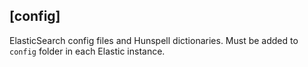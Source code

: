 ## [config]

ElasticSearch config files and Hunspell dictionaries.
Must be added to `config` folder in each Elastic instance.
